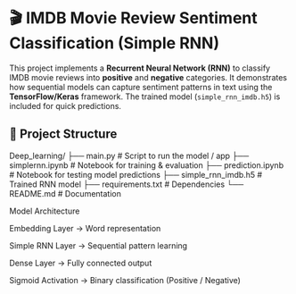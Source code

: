 # 🎬 IMDB Movie Review Sentiment Classification (Simple RNN)  
This project implements a **Recurrent Neural Network (RNN)** to classify IMDB movie reviews into **positive** and **negative** categories. It demonstrates how sequential models can capture sentiment patterns in text using the **TensorFlow/Keras** framework. The trained model (`simple_rnn_imdb.h5`) is included for quick predictions.  

## 📂 Project Structure  
Deep_learning/
├── main.py # Script to run the model / app
├── simplernn.ipynb # Notebook for training & evaluation
├── prediction.ipynb # Notebook for testing model predictions
├── simple_rnn_imdb.h5 # Trained RNN model
├── requirements.txt # Dependencies
└── README.md # Documentation

Model Architecture

Embedding Layer → Word representation

Simple RNN Layer → Sequential pattern learning

Dense Layer → Fully connected output

Sigmoid Activation → Binary classification (Positive / Negative)

